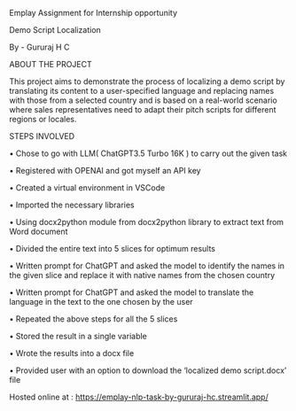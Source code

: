 Emplay Assignment for Internship opportunity

Demo Script Localization

By - Gururaj H C

ABOUT THE PROJECT

This project aims to demonstrate the process of localizing a demo script by translating its content to a user-specified language and replacing names with those from a selected country and is based on a real-world scenario where sales representatives need to adapt their pitch scripts for different regions or locales. 

STEPS INVOLVED

•	Chose to go with LLM( ChatGPT3.5 Turbo 16K ) to carry out the given task

•	Registered with OPENAI and got myself an API key

•	Created a virtual environment in VSCode

•	Imported the necessary libraries

•	Using docx2python module from docx2python library to extract text from Word document

•	Divided the entire text into 5 slices for optimum results

•	Written prompt for ChatGPT and asked the model to identify the names in the given slice and replace it with native names from the chosen country

•	Written prompt for ChatGPT and asked the model to translate the language in the text to the one chosen by the user

•	Repeated the above steps for all the 5 slices

•	Stored the result in a single variable

•	Wrote the results into a docx file

•	Provided user with an option to download the ‘localized demo script.docx’ file

Hosted online at : https://emplay-nlp-task-by-gururaj-hc.streamlit.app/

